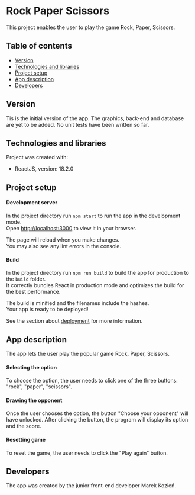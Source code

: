 # Rock Paper Scissors

This project enables the user to play the game Rock, Paper, Scissors.

## Table of contents

- [Version](#version)
- [Technologies and libraries](#technologies-and-libraries)
- [Project setup](#project-setup)
- [App description](#app-description)
- [Developers](#developers)

## Version

Tis is the initial version of the app. The graphics, back-end and database are yet to be added. No unit tests have been written so far.

## Technologies and libraries

Project was created with:

- ReactJS, version: 18.2.0

## Project setup

#### Development server

In the project directory run `npm start` to run the app in the development mode.\
Open [http://localhost:3000](http://localhost:3000) to view it in your browser.

The page will reload when you make changes.\
You may also see any lint errors in the console.

#### Build

In the project directory run `npm run build` to build the app for production to the `build` folder.\
It correctly bundles React in production mode and optimizes the build for the best performance.

The build is minified and the filenames include the hashes.\
Your app is ready to be deployed!

See the section about [deployment](https://facebook.github.io/create-react-app/docs/deployment) for more information.

## App description

The app lets the user play the popular game Rock, Paper, Scissors.

#### Selecting the option

To choose the option, the user needs to click one of the three buttons: "rock", "paper", "scissors".

#### Drawing the opponent

Once the user chooses the option, the button "Choose your opponent" will have unlocked. After clicking the button, the program will display its option and the score.

#### Resetting game

To reset the game, the user needs to click the "Play again" button.

## Developers

The app was created by the junior front-end developer Marek Kozień.
